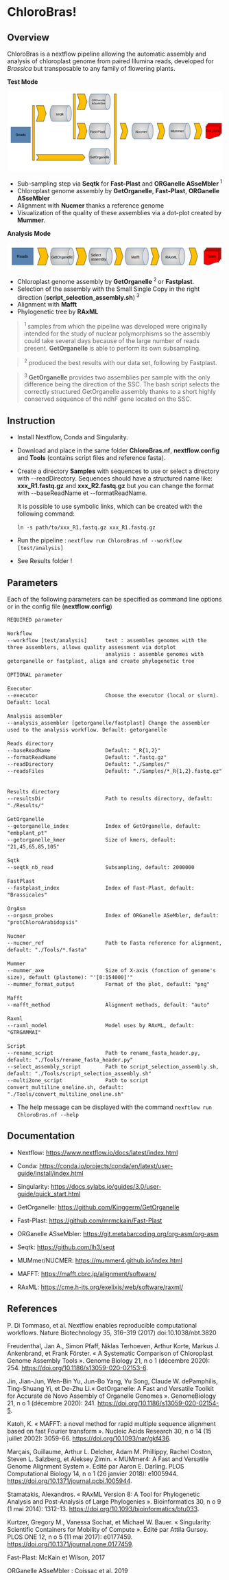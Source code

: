 # ChloroBras!

## Overview

ChloroBras is a nextflow pipeline allowing the automatic assembly and analysis of chloroplast genome from paired Illumina reads, developed for *Brassica* but transposable to any family of flowering plants.

**Test Mode**

![screenshot](ChloroBras-Test.png)

- Sub-sampling step via **Seqtk** for **Fast-Plast** and **ORGanelle ASseMbler**<sup> 1 </sup>
- Chloroplast genome assembly by **GetOrganelle**, **Fast-Plast**, **ORGanelle ASseMbler**
- Alignment with **Nucmer** thanks a reference genome 
- Visualization of the quality of these assemblies via a dot-plot created by **Mummer**.

**Analysis Mode**

![screenshot](ChloroBras-Analysis.png)

- Chloroplast genome assembly by **GetOrganelle**<sup> 2 </sup> or **Fastplast**.
- Selection of the assembly with the Small Single Copy in the right direction (**script_selection_assembly.sh**)<sup> 3 </sup>
- Alignment with **Mafft**
- Phylogenetic tree by **RAxML**


> <sup> 1 </sup> samples from which the pipeline was developed were originally intended for the study of nuclear polymorphisms so the assembly could take several days because of the large number of reads present. **GetOrganelle** is able to perform its own subsampling.

> <sup> 2 </sup> produced the best results with our data set, following by Fastplast.

> <sup> 3 </sup> **GetOrganelle** provides two assemblies per sample with the only difference being the direction of the SSC. The bash script selects the correctly structured GetOrganelle assembly thanks to a short highly conserved sequence of the ndhF gene located on the SSC.

## Instruction

- Install Nextflow, Conda and Singularity.

- Download and place in the same folder **ChloroBras.nf**, **nextflow.config** and **Tools** (contains script files and reference fasta).

- Create a directory **Samples** with sequences to use or select a directory with --readDirectory. Sequences should have a structured name like: **xxx_R1.fastq.gz** and **xxx_R2.fastq.gz** but you can change the format with --baseReadName et --formatReadName.

    It is possible to use symbolic links, which can be created with the following command:

    `ln -s path/to/xxx_R1.fastq.gz xxx_R1.fastq.gz`

- Run the pipeline : `nextflow run ChloroBras.nf --workflow [test/analysis]`

- See Results folder !

## Parameters

Each of the following parameters can be specified as command line options or in the config file (**nextflow.config**)

    REQUIRED parameter

    Workflow
    --workflow [test/analysis]      test : assembles genomes with the three assemblers, allows quality assessment via dotplot
                                    analysis : assemble genomes with getorganelle or fastplast, align and create phylogenetic tree

    OPTIONAL parameter

    Executor
    --executor                      Choose the executor (local or slurm). Default: local

    Analysis assembler
    --analysis_assembler [getorganelle/fastplast] Change the assembler used to the analysis workflow. Default: getorganelle

    Reads directory
    --baseReadName                  Default: "_R{1,2}"
    --formatReadName                Default: ".fastq.gz"
    --readDirectory                 Default: "./Samples/"
    --readsFiles                    Default: "./Samples/*_R{1,2}.fastq.gz"


    Results directory
    --resultsDir                    Path to results directory, default: "./Results/"

    GetOrganelle
    --getorganelle_index            Index of GetOrganelle, default: "embplant_pt"
    --getorganelle_kmer             Size of kmers, default: "21,45,65,85,105"

    Sqtk
    --seqtk_nb_read                 Subsampling, default: 2000000

    FastPlast
    --fastplast_index               Index of Fast-Plast, default: "Brassicales"

    OrgAsm
    --orgasm_probes                 Index of ORGanelle ASeMbler, default: "protChloroArabidopsis"

    Nucmer
    --nucmer_ref                    Path to Fasta reference for alignment, default: "./Tools/*.fasta"

    Mummer
    --mummer_axe                    Size of X-axis (fonction of genome's size), default (plastome): "'[0:154000]'"
    --mummer_format_output          Format of the plot, default: "png"
    
    Mafft
    --mafft_method                  Alignment methods, default: "auto"

    Raxml
    --raxml_model                   Model uses by RAxML, default: "GTRGAMMAI"
    
    Script
    --rename_script                 Path to rename_fasta_header.py, default: "./Tools/rename_fasta_header.py"
    --select_assembly_script        Path to script_selection_assembly.sh, default: "./Tools/script_selection_assembly.sh"
    --multi2one_script              Path to script convert_multiline_oneline.sh, default: "./Tools/convert_multiline_oneline.sh"


- The help message can be displayed with the command `nexftlow run ChloroBras.nf --help`
    
## Documentation

- Nextflow: https://www.nextflow.io/docs/latest/index.html

- Conda: https://conda.io/projects/conda/en/latest/user-guide/install/index.html

- Singularity: https://docs.sylabs.io/guides/3.0/user-guide/quick_start.html

- GetOrganelle: https://github.com/Kinggerm/GetOrganelle

- Fast-Plast: https://github.com/mrmckain/Fast-Plast

- ORGanelle ASseMbler: https://git.metabarcoding.org/org-asm/org-asm

- Seqtk: https://github.com/lh3/seqt

- MUMmer/NUCMER: https://mummer4.github.io/index.html

- MAFFT: https://mafft.cbrc.jp/alignment/software/

- RAxML: https://cme.h-its.org/exelixis/web/software/raxml/

## References
    
P. Di Tommaso, et al. Nextflow enables reproducible computational workflows. Nature Biotechnology 35, 316–319 (2017) doi:10.1038/nbt.3820

Freudenthal, Jan A., Simon Pfaff, Niklas Terhoeven, Arthur Korte, Markus J. Ankenbrand, et Frank Förster. « A Systematic Comparison of Chloroplast Genome Assembly Tools ». Genome Biology 21, n o 1 (décembre 2020): 254. https://doi.org/10.1186/s13059-020-02153-6.

Jin, Jian-Jun, Wen-Bin Yu, Jun-Bo Yang, Yu Song, Claude W. dePamphilis, Ting-Shuang Yi, et De-Zhu Li.« GetOrganelle: A Fast and Versatile Toolkit for Accurate de Novo Assembly of Organelle Genomes ». GenomeBiology 21, n o 1 (décembre 2020): 241. https://doi.org/10.1186/s13059-020-02154-5.

Katoh, K. « MAFFT: a novel method for rapid multiple sequence alignment based on fast Fourier transform ». Nucleic Acids Research 30, n o 14 (15 juillet 2002): 3059-66. https://doi.org/10.1093/nar/gkf436.

Marçais, Guillaume, Arthur L. Delcher, Adam M. Phillippy, Rachel Coston, Steven L. Salzberg, et Aleksey Zimin. « MUMmer4: A Fast and Versatile Genome Alignment System ». Édité par Aaron E. Darling. PLOS Computational Biology 14, n o 1 (26 janvier 2018): e1005944. https://doi.org/10.1371/journal.pcbi.1005944.

Stamatakis, Alexandros. « RAxML Version 8: A Tool for Phylogenetic Analysis and Post-Analysis of Large Phylogenies ». Bioinformatics 30, n o 9 (1 mai 2014): 1312-13. https://doi.org/10.1093/bioinformatics/btu033.

Kurtzer, Gregory M., Vanessa Sochat, et Michael W. Bauer. « Singularity: Scientific Containers for Mobility of Compute ». Édité par Attila Gursoy. PLOS ONE 12, n o 5 (11 mai 2017): e0177459. https://doi.org/10.1371/journal.pone.0177459.

Fast-Plast: McKain et Wilson, 2017

ORGanelle ASseMbler : Coissac et al. 2019
